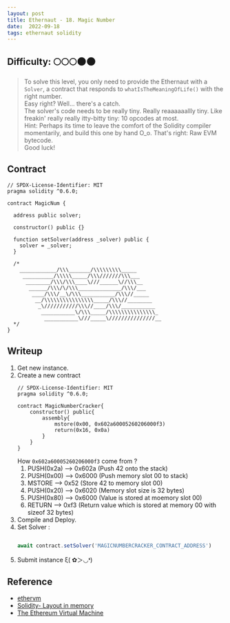```yaml
---
layout: post
title: Ethernaut - 18. Magic Number 
date:  2022-09-18
tags: ethernaut solidity
---
```

## Difficulty: 🌕🌕🌕🌑🌑
> To solve this level, you only need to provide the Ethernaut with a `Solver`, a contract that responds to `whatIsTheMeaningOfLife()` with the right number. <br />
Easy right? Well... there's a catch.<br />
The solver's code needs to be really tiny. Really reaaaaaallly tiny. Like freakin' really really itty-bitty tiny: 10 opcodes at most.<br />
Hint: Perhaps its time to leave the comfort of the Solidity compiler momentarily, and build this one by hand O_o. That's right: Raw EVM bytecode.<br />
Good luck!

## Contract
``` solidity
// SPDX-License-Identifier: MIT
pragma solidity ^0.6.0;

contract MagicNum {

  address public solver;

  constructor() public {}

  function setSolver(address _solver) public {
    solver = _solver;
  }

  /*
    ____________/\\\_______/\\\\\\\\\_____        
     __________/\\\\\_____/\\\///////\\\___       
      ________/\\\/\\\____\///______\//\\\__      
       ______/\\\/\/\\\______________/\\\/___     
        ____/\\\/__\/\\\___________/\\\//_____    
         __/\\\\\\\\\\\\\\\\_____/\\\//________   
          _\///////////\\\//____/\\\/___________  
           ___________\/\\\_____/\\\\\\\\\\\\\\\_ 
            ___________\///_____\///////////////__
  */
}
```

## Writeup
1. Get new instance.
2. Create a new contract
    ``` solidity
    // SPDX-License-Identifier: MIT
    pragma solidity ^0.6.0;

    contract MagicNumberCracker{
        constructor() public{
            assembly{
                mstore(0x00, 0x602a60005260206000f3)
                return(0x16, 0x0a)
            }
        }
    }
    ```
    How `0x602a60005260206000f3` come from ? 
    1. PUSH(0x2a) --> 0x602a (Push 42 onto the stack)
    2. PUSH(0x00) --> 0x6000 (Push memory slot 00 to stack)
    3. MSTORE --> 0x52 (Store 42 to memory slot 00)
    4. PUSH(0x20) --> 0x6020 (Memory slot size is 32 bytes)
    5. PUSH(0x80) --> 0x6000 (Value is stored at moemory slot 00)
    6. RETURN --> 0xf3 (Return value which is stored at memory 00 with sizeof 32 bytes)
3. Compile and Deploy.
4. Set Solver : 
    ``` javascript

    await contract.setSolver('MAGICNUMBERCRACKER_CONTRACT_ADDRESS')

    ```
5. Submit instance ξ( ✿＞◡❛)


## Reference
- [ethervm](https://www.ethervm.io/)
- [Solidity- Layout in memory](https://docs.soliditylang.org/en/v0.8.13/internals/layout_in_memory.html#layout-in-memory)
- [The Ethereum Virtual Machine](https://cypherpunks-core.github.io/ethereumbook/13evm.html)
